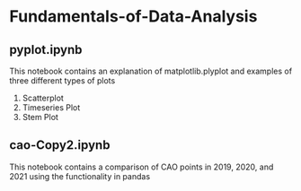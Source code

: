 # Fundamentals-of-Data-Analysis


## pyplot.ipynb

This notebook contains an explanation of matplotlib.plyplot and examples of three different types of plots

1. Scatterplot
2. Timeseries Plot
3. Stem Plot

## cao-Copy2.ipynb

This notebook contains a comparison of CAO points in 2019, 2020, and 2021 using the functionality in pandas


